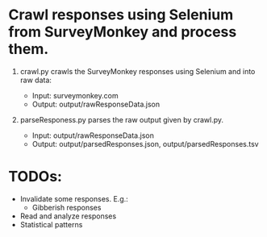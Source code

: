 # Crawl responses using Selenium from SurveyMonkey and process them.

1. crawl.py crawls the SurveyMonkey responses using Selenium and into raw data:
    * Input: surveymonkey.com
    * Output: output/rawResponseData.json
    
2. parseResponess.py parses the raw output given by crawl.py.
    * Input: output/rawResponseData.json
    * Output: output/parsedResponses.json, output/parsedResponses.tsv

# TODOs:

* Invalidate some responses. E.g.:
    * Gibberish responses
* Read and analyze responses
* Statistical patterns